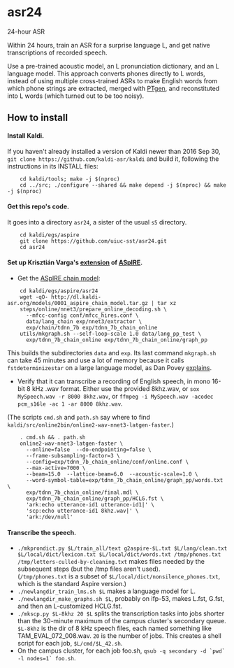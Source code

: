 # asr24
24-hour ASR

Within 24 hours, train an ASR for a surprise language L, and get native transcriptions of recorded speech.

Use a pre-trained acoustic model, an L pronunciation dictionary, and an L language model.
This approach converts phones directly to L words, instead of using multiple cross-trained ASRs to make English words
from which phone strings are extracted, merged with [PTgen](https://github.com/uiuc-sst/PTgen), and reconstituted into L words (which turned out to be too noisy).

## How to install

#### Install Kaldi.
If you haven't already installed a version of Kaldi newer than 2016 Sep 30, `git clone https://github.com/kaldi-asr/kaldi` and build it, following the instructions in its INSTALL files:
```
    cd kaldi/tools; make -j $(nproc)
    cd ../src; ./configure --shared && make depend -j $(nproc) && make -j $(nproc)
```

#### Get this repo's code.
It goes into a directory `asr24`, a sister of the usual `s5` directory.
```
    cd kaldi/egs/aspire
    git clone https://github.com/uiuc-sst/asr24.git
    cd asr24
```

#### Set up Krisztián Varga's [extension](https://chrisearch.wordpress.com/2017/03/11/speech-recognition-using-kaldi-extending-and-using-the-aspire-model/) of [ASpIRE](http://kaldi-asr.org/models.html).
- Get the [ASpIRE chain model](http://kaldi-asr.org/models.html):
```
    cd kaldi/egs/aspire/asr24
    wget -qO- http://dl.kaldi-asr.org/models/0001_aspire_chain_model.tar.gz | tar xz
    steps/online/nnet3/prepare_online_decoding.sh \
      --mfcc-config conf/mfcc_hires.conf \
      data/lang_chain exp/nnet3/extractor \
      exp/chain/tdnn_7b exp/tdnn_7b_chain_online
    utils/mkgraph.sh --self-loop-scale 1.0 data/lang_pp_test \
      exp/tdnn_7b_chain_online exp/tdnn_7b_chain_online/graph_pp
```
This builds the subdirectories `data` and `exp`.  Its last command `mkgraph.sh` can take 45 minutes and use a lot of memory because it calls `fstdeterminizestar` on a large language model, as Dan Povey [explains](https://groups.google.com/forum/#!topic/kaldi-help/3C6ypvqLpCw).

- Verify that it can transcribe a recording of English speech, in mono 16-bit 8 kHz .wav format.
Either use the provided 8khz.wav,
or `sox MySpeech.wav -r 8000 8khz.wav`,
or `ffmpeg -i MySpeech.wav -acodec pcm_s16le -ac 1 -ar 8000 8khz.wav`.

(The scripts `cmd.sh` and `path.sh` say where to find `kaldi/src/online2bin/online2-wav-nnet3-latgen-faster`.)
```
    . cmd.sh && . path.sh
    online2-wav-nnet3-latgen-faster \
      --online=false  --do-endpointing=false \
      --frame-subsampling-factor=3 \
      --config=exp/tdnn_7b_chain_online/conf/online.conf \
      --max-active=7000 \
      --beam=15.0  --lattice-beam=6.0  --acoustic-scale=1.0 \
      --word-symbol-table=exp/tdnn_7b_chain_online/graph_pp/words.txt \
      exp/tdnn_7b_chain_online/final.mdl \
      exp/tdnn_7b_chain_online/graph_pp/HCLG.fst \
      'ark:echo utterance-id1 utterance-id1|' \
      'scp:echo utterance-id1 8khz.wav|' \
      'ark:/dev/null'
```

#### Transcribe the speech.
- `./mkprondict.py $L/train_all/text g2aspire-$L.txt $L/lang/clean.txt $L/local/dict/lexicon.txt $L/local/dict/words.txt /tmp/phones.txt /tmp/letters-culled-by-cleaning.txt` makes files needed by the subsequent steps (but the /tmp files aren't used).  
  (`/tmp/phones.txt` is a subset of `$L/local/dict/nonsilence_phones.txt`, which is the standard Aspire version.)
- `./newlangdir_train_lms.sh $L` makes a language model for L.
- `./newlangdir_make_graphs.sh $L`, probably on ifp-53, makes L.fst, G.fst, and then an L-customized HCLG.fst.
- `./mkscp.py $L-8khz 20 $L` splits the transcription tasks into jobs shorter than the 30-minute maximum of the campus cluster's secondary queue.  `$L-8khz` is the dir of 8 kHz speech files, each named something like TAM_EVAL_072_008.wav.  `20` is the number of jobs.  This creates a shell script for each job, `$L/cmd/$L_42.sh`.
- On the campus cluster, for each job foo.sh, ``qsub -q secondary -d `pwd` -l nodes=1` foo.sh``.

